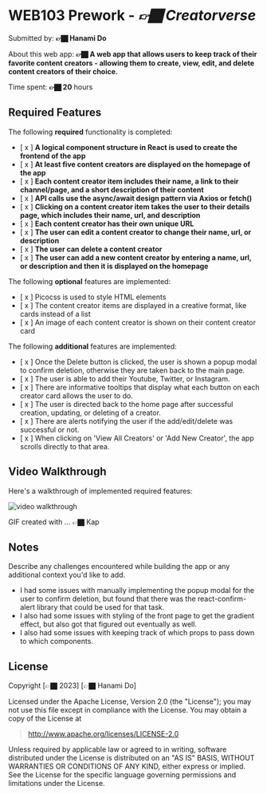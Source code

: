 # WEB103 Prework - *👉🏿 Creatorverse*

Submitted by: **👉🏿 Hanami Do**

About this web app: **👉🏿 A web app that allows users to keep track of their favorite content creators - allowing them to create, view, edit, and delete content creators of their choice.**

Time spent: **👉🏿 20** hours

## Required Features

The following **required** functionality is completed:

<!-- 👉🏿👉🏿👉🏿 Make sure to check off completed functionality below -->
- [ x ] **A logical component structure in React is used to create the frontend of the app**
- [ x ] **At least five content creators are displayed on the homepage of the app**
- [ x ] **Each content creator item includes their name, a link to their channel/page, and a short description of their content**
- [ x ] **API calls use the async/await design pattern via Axios or fetch()**
- [ x ] **Clicking on a content creator item takes the user to their details page, which includes their name, url, and description**
- [ x ] **Each content creator has their own unique URL**
- [ x ] **The user can edit a content creator to change their name, url, or description**
- [ x ] **The user can delete a content creator**
- [ x ] **The user can add a new content creator by entering a name, url, or description and then it is displayed on the homepage**

The following **optional** features are implemented:

- [ x ] Picocss is used to style HTML elements
- [ x ] The content creator items are displayed in a creative format, like cards instead of a list
- [ x ] An image of each content creator is shown on their content creator card

The following **additional** features are implemented:

* [ x ] Once the Delete button is clicked, the user is shown a popup modal to confirm deletion, otherwise they are taken back to the main page.
* [ x ] The user is able to add their Youtube, Twitter, or Instagram.
* [ x ] There are informative tooltips that display what each button on each creator card allows the user to do.
* [ x ] The user is directed back to the home page after successful creation, updating, or deleting of a creator.
* [ x ] There are alerts notifying the user if the add/edit/delete was successful or not.
* [ x ] When clicking on 'View All Creators' or 'Add New Creator', the app scrolls directly to that area.  

## Video Walkthrough

Here's a walkthrough of implemented required features:

![video walkthrough](https://github.com/hanamilktea/creatorverse/blob/main/webdev101-prework-v2.gif)

<!-- Replace this with whatever GIF tool you used! -->
GIF created with ...  👉🏿 Kap

## Notes

Describe any challenges encountered while building the app or any additional context you'd like to add.
* I had some issues with manually implementing the popup modal for the user to confirm deletion, but found that there was the react-confirm-alert library that could be used for that task.
* I also had some issues with styling of the front page to get the gradient effect, but also got that figured out eventually as well.
* I also had some issues with keeping track of which props to pass down to which components. 

## License

Copyright [👉🏿 2023] [👉🏿 Hanami Do]

Licensed under the Apache License, Version 2.0 (the "License"); you may not use this file except in compliance with the License. You may obtain a copy of the License at

> http://www.apache.org/licenses/LICENSE-2.0

Unless required by applicable law or agreed to in writing, software distributed under the License is distributed on an "AS IS" BASIS, WITHOUT WARRANTIES OR CONDITIONS OF ANY KIND, either express or implied. See the License for the specific language governing permissions and limitations under the License.
